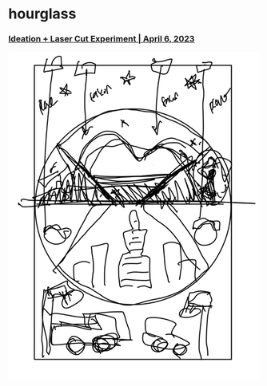 # hourglass

### [Ideation + Laser Cut Experiment | April 6, 2023 ](https://github.com/gauthamdk/hourglass/tree/main/ideation)

![](images/oldtonew.1.png)

